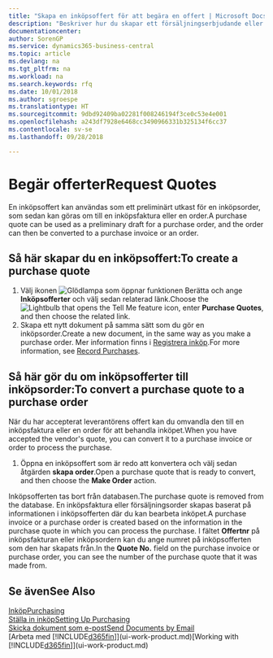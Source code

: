 ```yaml
---
title: "Skapa en inköpsoffert för att begära en offert | Microsoft Docs"
description: "Beskriver hur du skapar ett försäljningserbjudande eller begäran om förslag (Offertförfrågan) för att registrera ditt erbjudande till kunden att sälja produkter under vissa villkor."
documentationcenter: 
author: SorenGP
ms.service: dynamics365-business-central
ms.topic: article
ms.devlang: na
ms.tgt_pltfrm: na
ms.workload: na
ms.search.keywords: rfq
ms.date: 10/01/2018
ms.author: sgroespe
ms.translationtype: HT
ms.sourcegitcommit: 9dbd92409ba02281f008246194f3ce0c53e4e001
ms.openlocfilehash: a243df7928e6468cc3490966331b325134f6cc37
ms.contentlocale: sv-se
ms.lasthandoff: 09/28/2018

---
```

# <a name="request-quotes"></a><span data-ttu-id="e9574-103">Begär offerter</span><span class="sxs-lookup"><span data-stu-id="e9574-103">Request Quotes</span></span>
<span data-ttu-id="e9574-104">En inköpsoffert kan användas som ett preliminärt utkast för en inköpsorder, som sedan kan göras om till en inköpsfaktura eller en order.</span><span class="sxs-lookup"><span data-stu-id="e9574-104">A purchase quote can be used as a preliminary draft for a purchase order, and the order can then be converted to a purchase invoice or an order.</span></span>


## <a name="to-create-a-purchase-quote"></a><span data-ttu-id="e9574-105">Så här skapar du en inköpsoffert:</span><span class="sxs-lookup"><span data-stu-id="e9574-105">To create a purchase quote</span></span>
1. <span data-ttu-id="e9574-106">Välj ikonen ![Glödlampa som öppnar funktionen Berätta](media/ui-search/search_small.png "Berätta vad du vill göra") och ange **Inköpsofferter** och välj sedan relaterad länk.</span><span class="sxs-lookup"><span data-stu-id="e9574-106">Choose the ![Lightbulb that opens the Tell Me feature](media/ui-search/search_small.png "Tell me what you want to do") icon, enter **Purchase Quotes**, and then choose the related link.</span></span>
2. <span data-ttu-id="e9574-107">Skapa ett nytt dokument på samma sätt som du gör en inköpsorder.</span><span class="sxs-lookup"><span data-stu-id="e9574-107">Create a new document, in the same way as you make a purchase order.</span></span> <span data-ttu-id="e9574-108">Mer information finns i [Registrera inköp](purchasing-how-record-purchases.md).</span><span class="sxs-lookup"><span data-stu-id="e9574-108">For more information, see [Record Purchases](purchasing-how-record-purchases.md).</span></span>

## <a name="to-convert-a-purchase-quote-to-a-purchase-order"></a><span data-ttu-id="e9574-109">Så här gör du om inköpsofferter till inköpsorder:</span><span class="sxs-lookup"><span data-stu-id="e9574-109">To convert a purchase quote to a purchase order</span></span>
<span data-ttu-id="e9574-110">När du har accepterat leverantörens offert kan du omvandla den till en inköpsfaktura eller en order för att behandla inköpet.</span><span class="sxs-lookup"><span data-stu-id="e9574-110">When you have accepted the vendor's quote, you can convert it to a purchase invoice or order to process the purchase.</span></span>

1. <span data-ttu-id="e9574-111">Öppna en inköpsoffert som är redo att konvertera och välj sedan åtgärden **skapa order**.</span><span class="sxs-lookup"><span data-stu-id="e9574-111">Open a purchase quote that is ready to convert, and then choose the **Make Order** action.</span></span>

<span data-ttu-id="e9574-112">Inköpsofferten tas bort från databasen.</span><span class="sxs-lookup"><span data-stu-id="e9574-112">The purchase quote is removed from the database.</span></span> <span data-ttu-id="e9574-113">En inköpsfaktura eller försäljningsorder skapas baserat på informationen i inköpsofferten där du kan bearbeta inköpet.</span><span class="sxs-lookup"><span data-stu-id="e9574-113">A purchase invoice or a purchase order is created based on the information in the purchase quote in which you can process the purchase.</span></span> <span data-ttu-id="e9574-114">I fältet **Offertnr** på inköpsfakturan eller inköpsordern kan du ange numret på inköpsofferten som den har skapats från.</span><span class="sxs-lookup"><span data-stu-id="e9574-114">In the **Quote No.** field on the purchase invoice or purchase order, you can see the number of the purchase quote that it was made from.</span></span>

## <a name="see-also"></a><span data-ttu-id="e9574-115">Se även</span><span class="sxs-lookup"><span data-stu-id="e9574-115">See Also</span></span>
[<span data-ttu-id="e9574-116">Inköp</span><span class="sxs-lookup"><span data-stu-id="e9574-116">Purchasing</span></span>](purchasing-manage-purchasing.md)  
[<span data-ttu-id="e9574-117">Ställa in inköp</span><span class="sxs-lookup"><span data-stu-id="e9574-117">Setting Up Purchasing</span></span>](purchasing-setup-purchasing.md)  
[<span data-ttu-id="e9574-118">Skicka dokument som e-post</span><span class="sxs-lookup"><span data-stu-id="e9574-118">Send Documents by Email</span></span>](ui-how-send-documents-email.md)  
<span data-ttu-id="e9574-119">[Arbeta med [!INCLUDE[d365fin](includes/d365fin_md.md)]](ui-work-product.md)</span><span class="sxs-lookup"><span data-stu-id="e9574-119">[Working with [!INCLUDE[d365fin](includes/d365fin_md.md)]](ui-work-product.md)</span></span>

